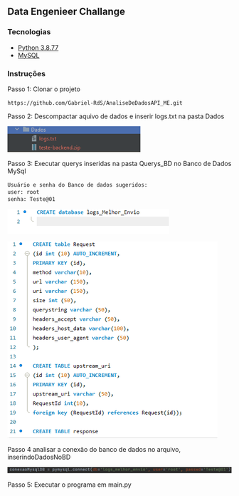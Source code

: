 ## Data Engenieer Challange

### Tecnologias

- [Python 3.8.77](https://www.python.org/downloads/release/python-387/)
- [MySQL](https://www.mysql.com/downloads/)

### Instruções

Passo 1: Clonar o projeto

```
https://github.com/Gabriel-RdS/AnaliseDeDadosAPI_ME.git
```

Passo 2: Descompactar aquivo de dados e inserir logs.txt na pasta Dados

![img.png](img.png)


Passo 3: Executar querys inseridas na pasta Querys_BD no Banco de Dados MySql

```
Usuário e senha do Banco de dados sugeridos:
user: root
senha: Teste@01
```

![img_1.png](img_1.png)

![img_2.png](img_2.png)

Passo 4 analisar a conexão do banco de dados no arquivo, inserindoDadosNoBD

![img_3.png](img_3.png)

Passo 5: Executar o programa em main.py

